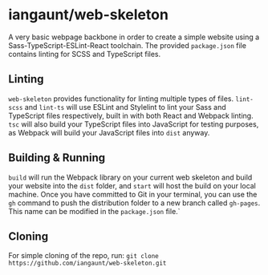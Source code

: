 # iangaunt/web-skeleton

A very basic webpage backbone in order to create a simple website using a Sass-TypeScript-ESLint-React toolchain. The provided `package.json` file contains linting for SCSS and TypeScript files.

## Linting

`web-skeleton` provides functionality for linting multiple types of files. `lint-scss` and `lint-ts` will use ESLint and Stylelint to lint your Sass and TypeScript files respectively, built in with both React and Webpack linting. `tsc` will also build your TypeScript files into JavaScript for testing purposes, as Webpack will build your JavaScript files into `dist` anyway.

## Building & Running

`build` will run the Webpack library on your current web skeleton and build your website into the `dist` folder, and `start` will host the build on your local machine. Once you have committed to Git in your terminal, you can use the `gh` command to push the distribution folder to a new branch called `gh-pages`. This name can be modified in the `package.json` file.`

## Cloning

For simple cloning of the repo, run:
```git clone https://github.com/iangaunt/web-skeleton.git```
